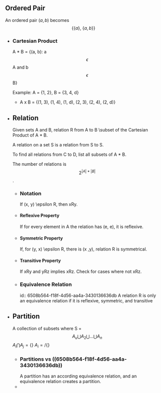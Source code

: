 ## Ordered Pair
An ordered pair $( a, b )$ becomes 
$$\{\{a\}\text{, }\{a,b\}\}$$
- ### Cartesian Product
  A * B = {(a, b): a $$\epsilon$$A and b $$\epsilon$$ B}
  
  Example: A = {1, 2}, B = {3, 4, d}
  * A x B = {(1, 3), (1, 4), (1, d), (2, 3), (2, 4), (2, d)}
- ## Relation
  Given sets A and B, relation R from A to B \subset of the Cartesian Product of A * B.
  
  A relation on a set S is a relation from S to S.
  
  To find all relations from C to D, list all subsets of A * B.
  
  The number of relations is $$2^{|A|*|B|}$$.
	- ### Notation
	  If (x, y) \epsilon R, then xRy.
	- #### Reflexive Property
	  If for every element in A the relation has (e, e), it is reflexive.
	- #### Symmetric Property
	  If, for (y, x) \epsilon R, there is (x ,y), relation R is symmetrical.
	- #### Transitive Property
	  If xRy and yRz implies xRz. Check for cases where not xRz.
	- ### Equivalence Relation
	  id:: 6508b564-f18f-4d56-aa4a-3430136636db
	  A relation R is only an equivalence relation if it is reflexive, symmetric, and transitive
- ## Partition
  A collection of subsets where 
  S = $$A_u \bigcup A_2 \bigcup ... \bigcup A_n$$
  $A_i \bigcap A_j = \{\}$
  $A_i =/ \{\}$
	- ### Partitions vs ((6508b564-f18f-4d56-aa4a-3430136636db))
	  A partition has an according equivalence relation, and an equivalence relation creates a partition.
	-